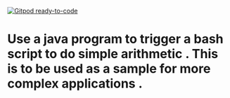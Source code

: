[![Gitpod ready-to-code](https://img.shields.io/badge/Gitpod-ready--to--code-blue?logo=gitpod)](https://gitpod.io/#https://github.com/asunder123/arithmetic)

# Use a java program to trigger a bash script to do simple arithmetic . This is to be used as a sample for more complex applications . 

